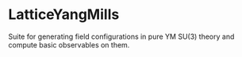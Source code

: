 # LatticeYangMills
Suite for generating field configurations in pure YM SU(3) theory and compute basic observables on them.

